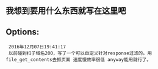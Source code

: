 ## 我想到要用什么东西就写在这里吧



## Options:<br />
```
 2016年12月07日19:41:17
 以前碰到扫子域名200，写了一个可以自定义针对response过滤的。用file_get_contents去抓页面 速度慢效率很低 anyway能用就行了。
```

